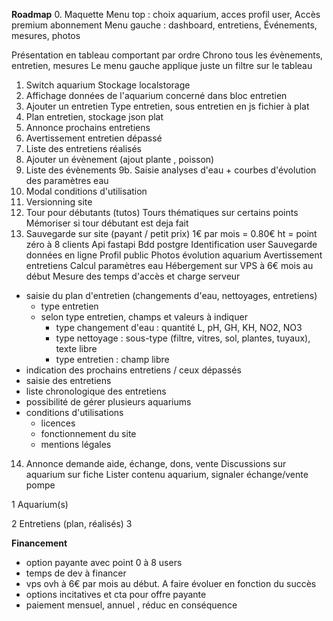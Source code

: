 **Roadmap**
0. Maquette
Menu top : choix aquarium, acces profil user,
Accès premium abonnement
Menu gauche : dashboard, entretiens,
Événements, mesures, photos

Présentation en tableau comportant par ordre
Chrono tous les évènements, entretien, mesures
Le menu gauche applique juste un filtre sur le 
tableau


1. Switch aquarium
Stockage localstorage
2. Affichage données de l'aquarium concerné dans bloc entretien
3. Ajouter un entretien
Type entretien, sous entretien en js fichier à plat
4. Plan entretien, stockage json plat
5. Annonce prochains entretiens
6. Avertissement entretien dépassé
7. Liste des entretiens réalisés
8. Ajouter un évènement (ajout plante , poisson)
9. Liste des évènements
9b. Saisie analyses d'eau + courbes d'évolution des paramètres eau
10. Modal conditions d'utilisation
11. Versionning site
12. Tour pour débutants (tutos)
Tours thématiques sur certains points
Mémoriser si tour débutant est deja fait
13. Sauvegarde sur site (payant / petit prix)
1€ par mois = 0.80€ ht = point zéro à 8 clients
Api fastapi
Bdd postgre
Identification user
Sauvegarde données en ligne
Profil public
Photos évolution aquarium
Avertissement entretiens
Calcul paramètres eau
Hébergement sur VPS à 6€ mois au début
Mesure des temps d'accès et charge serveur

- saisie du plan d'entretien (changements d'eau, nettoyages, entretiens)
  - type entretien
  - selon type entretien, champs et valeurs à indiquer
    - type changement d'eau : quantité L, pH, GH, KH, NO2, NO3
    - type nettoyage : sous-type (filtre, vitres, sol, plantes, tuyaux), texte libre
    - type entretien : champ libre
- indication des prochains entretiens / ceux dépassés
- saisie des entretiens
- liste chronologique des entretiens
- possibilité de gérer plusieurs aquariums
- conditions d'utilisations
  - licences
  - fonctionnement du site
  - mentions légales
14. Annonce demande aide, échange, dons, vente
Discussions sur aquarium sur fiche
Lister contenu aquarium, signaler échange/vente pompe

1 Aquarium(s)
   
2 Entretiens (plan, réalisés)
3

**Financement**
- option payante avec point 0 à 8 users
- temps de dev à financer
- vps ovh à 6€ par mois au début. A faire évoluer en fonction du succès
- options incitatives et cta pour offre payante
- paiement mensuel, annuel , réduc en conséquence
